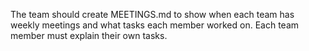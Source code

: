The team should create MEETINGS.md to show when each team has weekly meetings and what tasks each member worked on. Each team member must explain their own tasks. 
